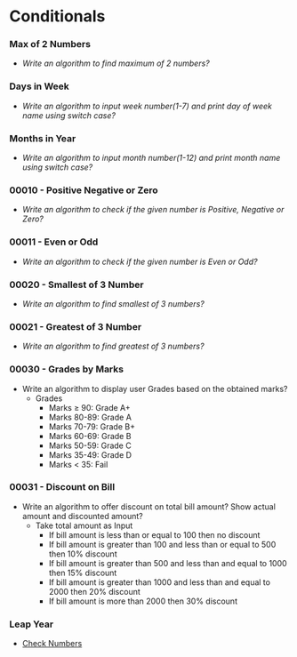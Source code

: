 # Conditionals

### Max of 2 Numbers

* *Write an algorithm to find maximum of 2 numbers?*

### Days in Week

* *Write an algorithm to input week number(1-7) and print day of week name using switch case?*

### Months in Year

* *Write an algorithm to input month number(1-12) and print month name using switch case?*

### 00010 - Positive Negative or Zero

* *Write an algorithm to check if the given number is Positive, Negative or Zero?*

### 00011 - Even or Odd

* *Write an algorithm to check if the given number is Even or Odd?*

### 00020 - Smallest of 3 Number

* *Write an algorithm to find smallest of 3 numbers?*

### 00021 - Greatest of 3 Number

* *Write an algorithm to find greatest of 3 numbers?*

### 00030 - Grades by Marks

* Write an algorithm to display user Grades based on the obtained marks?
  * Grades
    * Marks ≥ 90:  Grade A+
    * Marks 80-89: Grade A
    * Marks 70-79: Grade B+
    * Marks 60-69: Grade B
    * Marks 50-59: Grade C
    * Marks 35-49: Grade D
    * Marks < 35:  Fail

### 00031 - Discount on Bill

* Write an algorithm to offer discount on total bill amount? Show actual amount and discounted amount?
  * Take total amount as Input
    * If bill amount is less than or equal to 100 then no discount
    * If bill amount is greater than 100 and less than or equal to 500 then 10% discount
    * If bill amount is greater than 500 and less than and equal to 1000 then 15% discount
    * If bill amount is greater than 1000 and less than and equal to 2000 then 20% discount
    * If bill amount is more than 2000 then 30% discount

### Leap Year

* [Check Numbers](./)
